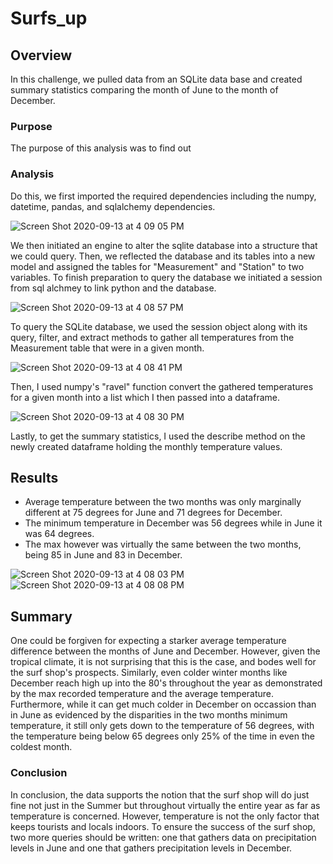 # Surfs_up

## Overview
In this challenge, we pulled data from an SQLite data base and created summary statistics comparing the month of June to the month of December.

### Purpose
The purpose of this analysis was to find out 

### Analysis
Do this, we first imported the required dependencies including the numpy, datetime, pandas, and sqlalchemy dependencies. 

![Screen Shot 2020-09-13 at 4 09 05 PM](https://user-images.githubusercontent.com/66881241/93031163-8d92b100-f5dd-11ea-87d6-fdd375ae8254.png)

We then initiated an engine to alter the sqlite database into a structure that we could query. Then, we reflected the database and its tables into a new model and assigned the tables for "Measurement" and "Station" to two variables. To finish preparation to query the database we initiated a session from sql alchmey to link python and the database.

![Screen Shot 2020-09-13 at 4 08 57 PM](https://user-images.githubusercontent.com/66881241/93031267-4a850d80-f5de-11ea-8c9f-7dbe8b9602fb.png)

To query the SQLite database, we used the session object along with its query, filter, and extract methods to gather all temperatures from the Measurement table that were in a given month. 

![Screen Shot 2020-09-13 at 4 08 41 PM](https://user-images.githubusercontent.com/66881241/93031240-1c073280-f5de-11ea-9def-60ae921fc1fc.png)

Then, I used numpy's "ravel" function convert the gathered temperatures for a given month into a list which I then passed into a dataframe. 

![Screen Shot 2020-09-13 at 4 08 30 PM](https://user-images.githubusercontent.com/66881241/93031203-df3b3b80-f5dd-11ea-8e55-7c34b55447b3.png)

Lastly, to get the summary statistics, I used the describe method on the newly created dataframe holding the monthly temperature values.


## Results
* Average temperature between the two months was only marginally different at 75 degrees for June and 71 degrees for December. 
* The minimum temperature in December was 56 degrees while in June it was 64 degrees.
* The max however was virtually the same between the two months, being 85 in June and 83 in December.

![Screen Shot 2020-09-13 at 4 08 03 PM](https://user-images.githubusercontent.com/66881241/93031146-7227a600-f5dd-11ea-907c-f321510acb51.png) ![Screen Shot 2020-09-13 at 4 08 08 PM](https://user-images.githubusercontent.com/66881241/93031153-781d8700-f5dd-11ea-9383-b40ecf58168e.png)



## Summary
One could be forgiven for expecting a starker average temperature difference between the months of June and December. However, given the tropical climate, it is not surprising that this is the case, and bodes well for the surf shop's prospects. Similarly, even colder winter months like December reach high up into the 80's throughout the year as demonstrated by the max recorded temperature and the average temperature. Furthermore, while it can get much colder in December on occassion than in June as evidenced by the disparities in the two months minimum temperature, it still only gets down to the temperature of 56 degrees, with the temperature being below 65 degrees only 25% of the time in even the coldest month.


### Conclusion
In conclusion, the data supports the notion that the surf shop will do just fine not just in the Summer but throughout virtually the entire year as far as temperature is concerned. However, temperature is not the only factor that keeps tourists and locals indoors. To ensure the success of the surf shop, two more queries should be written: one that gathers data on precipitation levels in June and one that gathers precipitation levels in December.
